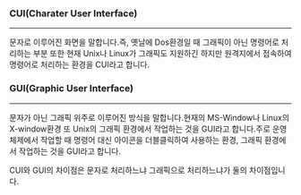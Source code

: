 ### CUI(Charater User Interface)

----

문자로 이루어진 화면을 말합니다.즉, 옛날에 Dos환경일 때 그래픽이 아닌 명령어로 처리하는 부분 또한 현재 Unix나 Linux가 그래픽도 지원하긴 하지만 원격지에서 접속하여 명령어로 처리하는 환경을 CUI라고 합니다.



### GUI(Graphic User Interface)

---

문자가 아닌 그래픽 위주로 이루어진 방식을 말합니다.현재의 MS-Window나 Linux의 X-window환경 또 Unix의 그래픽 환경에서 작업하는 것을 GUI라고 합니다.주로 운영체제에서 작업할 때 명령어 대신 아이콘을 더블클릭하여 사용하는 환경, 그래픽 환경에서 작업하는 것을 GUI라고 합니다.



CUI와 GUI의 차이점은 문자로 처리하느냐 그래픽으로 처리하느냐가 둘의 차이점입니다.